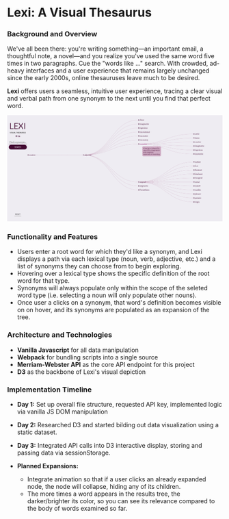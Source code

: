 # Lexi: A Visual Thesaurus
### Background and Overview
We've all been there: you're writing something—an important email, a thoughtful note, a novel⁠—and you realize you've used the same word five times in two paragraphs. Cue the "words like ..." search. With crowded, ad-heavy interfaces and a user experience that remains largely unchanged since the early 2000s, online thesauruses leave much to be desired. 
    
**Lexi** offers users a seamless, intuitive user experience, tracing a clear visual and verbal path from one synonym to the next until you find that perfect word.

![Lexi screenshot](src/assets/images/screenshot.png)

### Functionality and Features
* Users enter a root word for which they'd like a synonym, and Lexi displays a path via each lexical type (noun, verb, adjective, etc.) and a list of synonyms they can choose from to begin exploring.
* Hovering over a lexical type shows the specific definition of the root word for that type.
* Synonyms will always populate only within the scope of the seleted word type (i.e. selecting a noun will only populate other nouns).
* Once user a clicks on a synonym, that word's definition becomes visible on on hover, and its synonyms are populated as an expansion of the tree. 

### Architecture and Technologies
* **Vanilla Javascript** for all data manipulation
* **Webpack** for bundling scripts into a single source
* **Merriam-Webster API** as the core API endpoint for this project
* **D3** as the backbone of Lexi's visual depiction

### Implementation Timeline
* **Day 1:** Set up overall file structure, requested API key, implemented logic via vanilla JS DOM manipulation
* **Day 2:** Researched D3 and started bilding out data visualization using a static dataset.
* **Day 3:** Integrated API calls into D3 interactive display, storing and passing data via sessionStorage.

* **Planned Expansions:**
    * Integrate animation so that if a user clicks an already expanded node, the node will collapse, hiding any of its children.
    * The more times a word appears in the results tree, the darker/brighter its color, so you can see its relevance compared to the body of words examined so far.